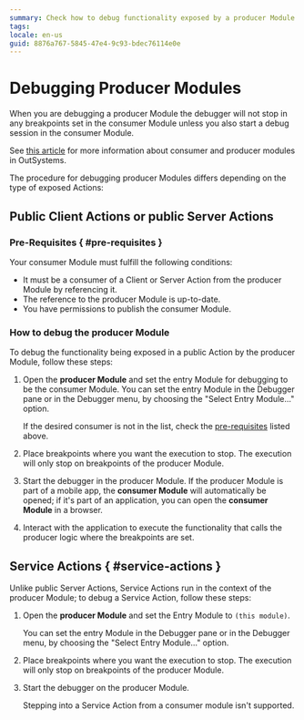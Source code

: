 ```yaml
---
summary: Check how to debug functionality exposed by a producer Module being consumed in a different module.
tags:
locale: en-us
guid: 8876a767-5845-47e4-9c93-bdec76114e0e
---
```


# Debugging Producer Modules


When you are debugging a producer Module the debugger will not stop in any breakpoints set in the consumer Module unless you also start a debug session in the consumer Module.

<div class="info" markdown="1">

See [this article](https://success.outsystems.com/Documentation/11/Developing_an_Application/Reuse_and_Refactor/Expose_and_reuse_functionality_between_modules) for more information about consumer and producer modules in OutSystems.

</div>

The procedure for debugging producer Modules differs depending on the type of exposed Actions: 

## Public Client Actions or public Server Actions

### Pre-Requisites { #pre-requisites }

Your consumer Module must fulfill the following conditions:

* It must be a consumer of a Client or Server Action from the producer Module by referencing it.
* The reference to the producer Module is up-to-date.
* You have permissions to publish the consumer Module.

### How to debug the producer Module

To debug the functionality being exposed in a public Action by the producer Module, follow these steps:

1. Open the **producer Module** and set the entry Module for debugging to be the consumer Module. You can set the entry Module in the Debugger pane or in the Debugger menu, by choosing the "Select Entry Module..." option.
    
    <div class="info" markdown="1">

    If the desired consumer is not in the list, check the [pre-requisites](<#pre-requisites>) listed above.
    
    </div>
    
1. Place breakpoints where you want the execution to stop. The execution will only stop on breakpoints of the producer Module.

1. Start the debugger in the producer Module. If the producer Module is part of a mobile app, the **consumer Module** will automatically be opened; if it's part of an application, you can open the **consumer Module** in a browser.

1. Interact with the application to execute the functionality that calls the producer logic where the breakpoints are set.

## Service Actions { #service-actions }

Unlike public Server Actions, Service Actions run in the context of the producer Module; to debug a Service Action, follow these steps:

1. Open the **producer Module** and set the Entry Module to `(this module)`. 

    You can set the entry Module in the Debugger pane or in the Debugger menu, by choosing the "Select Entry Module..." option.

1. Place breakpoints where you want the execution to stop. The execution will only stop on breakpoints of the producer Module.

1. Start the debugger on the producer Module.

    <div class="info" markdown="1">
    
    Stepping into a Service Action from a consumer module isn't supported.

    </div>
